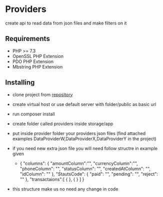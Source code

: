 # Providers
create api to read data from json files and make filters on it

## Requirements
 - PHP >= 7.3
 - OpenSSL PHP Extension
 - PDO PHP Extension
 - Mbstring PHP Extension

## Installing
- clone project from [repository ](https://github.com/ahmedsafroot/easycash.git)
- create virtual host or use default server with folder/public as basic url
- run composer install
- create folder called providers inside storage/app
- put inside provider folder  your providers json files (find attached examples DataProviderW,DataProviderX,DataProviderY in the project)
- if you need new extra json file you will need follow structre in example given
   - {
     "columns": {
     "amountColumn":"",
     "currencyColumn":"",
     "phoneColumn": "",
     "statusColumn": "",
     "createdAtColumn": "",
     "idColumn": ""
     },
     "StautsCode": {
     "paid":    "",
     "pending": "",
     "reject":  ""
     },
     "transactaions":[
                  {
                  },
                  {
                  }
          ]
      }
   
- this structure make us no need any change in code

